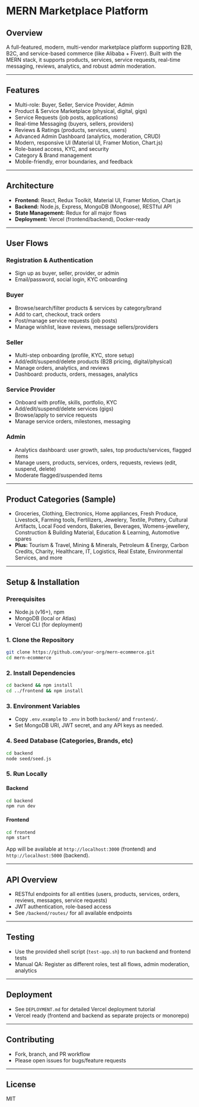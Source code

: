 # MERN Marketplace Platform

## Overview
A full-featured, modern, multi-vendor marketplace platform supporting B2B, B2C, and service-based commerce (like Alibaba + Fiverr). Built with the MERN stack, it supports products, services, service requests, real-time messaging, reviews, analytics, and robust admin moderation.

---

## Features
- Multi-role: Buyer, Seller, Service Provider, Admin
- Product & Service Marketplace (physical, digital, gigs)
- Service Requests (job posts, applications)
- Real-time Messaging (buyers, sellers, providers)
- Reviews & Ratings (products, services, users)
- Advanced Admin Dashboard (analytics, moderation, CRUD)
- Modern, responsive UI (Material UI, Framer Motion, Chart.js)
- Role-based access, KYC, and security
- Category & Brand management
- Mobile-friendly, error boundaries, and feedback

---

## Architecture
- **Frontend:** React, Redux Toolkit, Material UI, Framer Motion, Chart.js
- **Backend:** Node.js, Express, MongoDB (Mongoose), RESTful API
- **State Management:** Redux for all major flows
- **Deployment:** Vercel (frontend/backend), Docker-ready

---

## User Flows
### Registration & Authentication
- Sign up as buyer, seller, provider, or admin
- Email/password, social login, KYC onboarding

### Buyer
- Browse/search/filter products & services by category/brand
- Add to cart, checkout, track orders
- Post/manage service requests (job posts)
- Manage wishlist, leave reviews, message sellers/providers

### Seller
- Multi-step onboarding (profile, KYC, store setup)
- Add/edit/suspend/delete products (B2B pricing, digital/physical)
- Manage orders, analytics, and reviews
- Dashboard: products, orders, messages, analytics

### Service Provider
- Onboard with profile, skills, portfolio, KYC
- Add/edit/suspend/delete services (gigs)
- Browse/apply to service requests
- Manage service orders, milestones, messaging

### Admin
- Analytics dashboard: user growth, sales, top products/services, flagged items
- Manage users, products, services, orders, requests, reviews (edit, suspend, delete)
- Moderate flagged/suspended items

---

## Product Categories (Sample)
- Groceries, Clothing, Electronics, Home appliances, Fresh Produce, Livestock, Farming tools, Fertilizers, Jewelery, Textile, Pottery, Cultural Artifacts, Local Food vendors, Bakeries, Beverages, Womens-jewellery, Construction & Building Material, Education & Learning, Automotive spares
- **Plus:** Tourism & Travel, Mining & Minerals, Petroleum & Energy, Carbon Credits, Charity, Healthcare, IT, Logistics, Real Estate, Environmental Services, and more

---

## Setup & Installation
### Prerequisites
- Node.js (v16+), npm
- MongoDB (local or Atlas)
- Vercel CLI (for deployment)

### 1. Clone the Repository
```sh
git clone https://github.com/your-org/mern-ecommerce.git
cd mern-ecommerce
```

### 2. Install Dependencies
```sh
cd backend && npm install
cd ../frontend && npm install
```

### 3. Environment Variables
- Copy `.env.example` to `.env` in both `backend/` and `frontend/`.
- Set MongoDB URI, JWT secret, and any API keys as needed.

### 4. Seed Database (Categories, Brands, etc)
```sh
cd backend
node seed/seed.js
```

### 5. Run Locally
#### Backend
```sh
cd backend
npm run dev
```
#### Frontend
```sh
cd frontend
npm start
```

App will be available at `http://localhost:3000` (frontend) and `http://localhost:5000` (backend).

---

## API Overview
- RESTful endpoints for all entities (users, products, services, orders, reviews, messages, service requests)
- JWT authentication, role-based access
- See `/backend/routes/` for all available endpoints

---

## Testing
- Use the provided shell script (`test-app.sh`) to run backend and frontend tests
- Manual QA: Register as different roles, test all flows, admin moderation, analytics

---

## Deployment
- See `DEPLOYMENT.md` for detailed Vercel deployment tutorial
- Vercel ready (frontend and backend as separate projects or monorepo)

---

## Contributing
- Fork, branch, and PR workflow
- Please open issues for bugs/feature requests

---

## License
MIT
